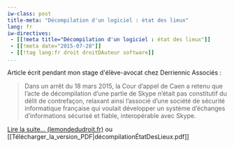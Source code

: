 ```yaml
---
iw-class: post
title-meta: "Décompilation d'un logiciel : état des lieux"
lang: fr
iw-directives:
 - [[!meta title="Décompilation d'un logiciel : état des lieux"]]
 - [[!meta date="2015-07-28"]]
 - [[!tag lang:fr droit droitDAuteur software]]
...
```


Article écrit pendant mon stage d'élève-avocat chez Derriennic Associés :


> Dans un arrêt du 18 mars 2015, la Cour d’appel de Caen a retenu que
> l’acte de décompilation d’une partie de Skype n’était pas
> constitutif du délit de contrefaçon, relaxant ainsi l’associé d’une
> société de sécurité informatique française qui voulait développer un
> système d’échanges d’informations sécurisé et fiable, interopérable
> avec Skype.

[Lire la suite… (lemondedudroit.fr)](http://www.lemondedudroit.fr/le-monde-du-droit-le-quotidien-des-juristes-daffaires/publications/dossiers/207324-decompilation-dun-logiciel-etat-des-lieux.html?showall=1) ou [[Télécharger_la_version_PDF|décompilationÉtatDesLieux.pdf]]
